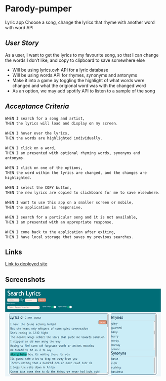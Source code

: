 # Parody-pumper
Lyric app
Choose a song, change the lyrics that rhyme with another word with word API 


## *User Story*

As a user, I want to get the lyrics to my favourite song, so that I can change the words I don’t like, and copy to clipboard to save somewhere else
- Will be using lyrics.ovh API for a lyric database
- Will be using words API for rhymes, synonyms and antonyms
- Make it into a game by toggling the highlight of what words were changed and what the origional word was with the changed word
- As an option, we may add spotify API to listen to a sample of the song

## *Acceptance Criteria*

```
WHEN I search for a song and artist,
THEN the lyrics will load and display on my screen.

WHEN I hover over the lyrics,
THEN the words are highlighted individually.

WHEN I click on a word,
THEN I am presented with optional rhyming words, synonyms and antonyms.

WHEN I click on one of the options,
THEN the word within the lyrics are changed, and the changes are highlighted.

WHEN I select the COPY button,
THEN the new lyrics are copied to clickboard for me to save elsewhere.

WHEN I want to use this app on a smaller screen or mobile,
THEN the application is responsive.

WHEN I search for a particular song and it is not available,
THEN I am presented with an appropriate response. 

WHEN I come back to the application after exiting,
THEN I have local storage that saves my previous searches.
```
## Links
[Link to deployed site](https://kuleenabinoy.github.io/parody-pumper/)
## Screenshots
![screenshot](./assets/images/Image1.png)

